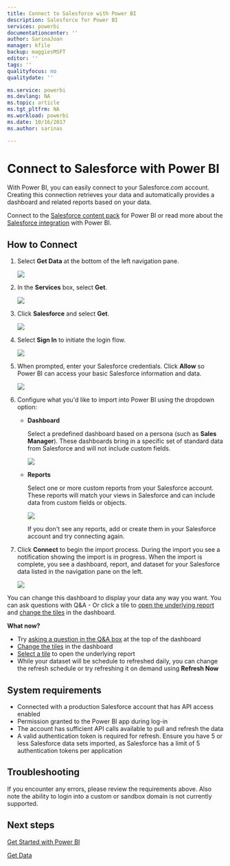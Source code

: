 ```yaml
---
title: Connect to Salesforce with Power BI
description: Salesforce for Power BI
services: powerbi
documentationcenter: ''
author: SarinaJoan
manager: kfile
backup: maggiesMSFT
editor: ''
tags: ''
qualityfocus: no
qualitydate: ''

ms.service: powerbi
ms.devlang: NA
ms.topic: article
ms.tgt_pltfrm: NA
ms.workload: powerbi
ms.date: 10/16/2017
ms.author: sarinas

---
```

# Connect to Salesforce with Power BI
With Power BI, you can easily connect to your Salesforce.com account. Creating this connection retrieves your data and automatically provides a dashboard and related reports based on your data.

Connect to the [Salesforce content pack](https://app.powerbi.com/getdata/services/salesforce) for Power BI or read more about the [Salesforce integration](https://powerbi.microsoft.com/integrations/salesforce) with Power BI.

## How to Connect
1. Select **Get Data** at the bottom of the left navigation pane.
   
   ![](media/service-connect-to-salesforce/pbi_getdata.png) 
2. In the **Services** box, select **Get**.
   
   ![](media/service-connect-to-salesforce/pbi_getservices.png) 
3. Click **Salesforce** and select **Get**.  
   
   ![](media/service-connect-to-salesforce/salesforce.png)
4. Select **Sign In** to initiate the login flow.
   
    ![](media/service-connect-to-salesforce/dialog.png)
5. When prompted, enter your Salesforce credentials. Click **Allow** so Power BI can access your basic Salesforce information and data.
   
   ![](media/service-connect-to-salesforce/sf_authorize.png)
6. Configure what you'd like to import into Power BI using the dropdown option:
   
   * **Dashboard**
     
     Select a predefined dashboard based on a persona (such as **Sales Manager**). These dashboards bring in a specific set of standard data from Salesforce and will not include custom fields.
     
     ![](media/service-connect-to-salesforce/pbi_salesforcechooserole.png)
   * **Reports**
     
     Select one or more custom reports from your Salesforce account. These reports will match your views in Salesforce and can include data from custom fields or objects.
     
     ![](media/service-connect-to-salesforce/pbi_salesforcereports.png)
     
     If you don't see any reports, add or create them in your Salesforce account and try connecting again.
7. Click **Connect** to begin the import process. During the import you see a notification showing the import is in progress. When the import is complete, you see a dashboard, report, and dataset for your Salesforce data listed in the navigation pane on the left.
   
   ![](media/service-connect-to-salesforce/pbi_getdatasalesforcedash.png)

You can change this dashboard to display your data any way you want. You can ask questions with Q&A -  Or click a tile to [open the underlying report](service-dashboard-tiles.md) and [change the tiles](service-dashboard-edit-tile.md) in the dashboard.

**What now?**

* Try [asking a question in the Q&A box](power-bi-q-and-a.md) at the top of the dashboard
* [Change the tiles](service-dashboard-edit-tile.md) in the dashboard
* [Select a tile](service-dashboard-tiles.md) to open the underlying report
* While your dataset will be schedule to refreshed daily, you can change the refresh schedule or try refreshing it on demand using **Refresh Now**

## System requirements
* Connected with a production Salesforce account that has API access enabled
* Permission granted to the Power BI app during log-in
* The account has sufficient API calls available to pull and refresh the data
* A valid authentication token is required for refresh. Ensure you have 5 or less Salesforce data sets imported, as Salesforce has a limit of 5 authentication tokens per application

## Troubleshooting
If you encounter any errors, please review the requirements above. Also note the ability to login into a custom or sandbox domain is not currently supported.

## Next steps
[Get Started with Power BI](service-get-started.md)

[Get Data](service-get-data.md)

